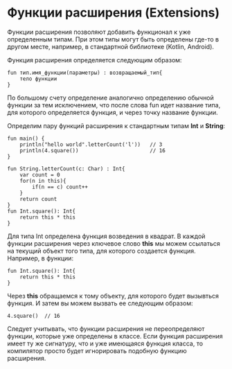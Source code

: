 <h1>Функции расширения (Extensions)</h1>

<p>Функции расширения позволяют добавить функционал к уже определенным типам. При этом типы могут быть определены где-то в другом месте, например, в стандартной библиотеке (Kotlin, Android).</p>

<p>Функция расширения определяется следующим образом:</p>

<pre><code>fun тип.имя_функции(параметры) : возвращаемый_тип{
    тело функции
}</code></pre>

<p>По большому счету определение аналогично определению обычной функции за тем исключением, что после слова fun идет название типа, для которого определяется функция, и через точку название функции.</p>

<p>Определим пару функций расширения к стандартным типам <strong>Int</strong> и <strong>String</strong>:</p>

<pre><code>fun main() {
    println("hello world".letterCount('l'))   // 3
    println(4.square())                       // 16
}
 
fun String.letterCount(c: Char) : Int{
    var count = 0
    for(n in this){
        if(n == c) count++
    }
    return count
}
fun Int.square(): Int{
    return this * this
}</code></pre>

<p>Для типа Int определена функция возведения в квадрат. В каждой функции расширения через ключевое слово <strong>this</strong> мы можем ссылаться на текущий объект того типа, для которого создается функция. Например, в функции:</p>

<pre><code>fun Int.square(): Int{
    return this * this
}</code></pre>

<p>Через <strong>this</strong> обращаемся к тому объекту, для которого будет вызывться функция. И затем вы можем вызвать ее следующим образом: </p>

<pre><code>4.square()  // 16</code></pre>

<p>Следует учитывать, что функции расширения не переопределяют функции, которые уже определены в классе. Если функция расширения имеет ту же сигнатуру, что и уже имеющаяся функция класса, то компилятор просто будет игнорировать подобную функцию расширения. </p>